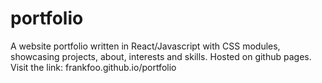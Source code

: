 # portfolio
A website portfolio written in React/Javascript with CSS modules, showcasing projects, about, interests and skills. 
Hosted on github pages. 
Visit the link: frankfoo.github.io/portfolio